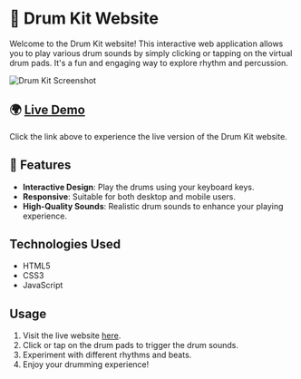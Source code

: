 # 🥁 Drum Kit Website 

Welcome to the Drum Kit website! This interactive web application allows you to play various drum sounds by simply clicking or tapping on the virtual drum pads. It's a fun and engaging way to explore rhythm and percussion.

![Drum Kit Screenshot](https://github.com/supriya811106/Drum-Kit/assets/89856408/21271d8d-8a27-4492-ad4b-a1e9e2607b92)

## 🌍 [Live Demo](https://play-drum-kit1.netlify.app/)

Click the link above to experience the live version of the Drum Kit website.

## 🔧 Features

- **Interactive Design**: Play the drums using your keyboard keys.
- **Responsive**: Suitable for both desktop and mobile users.
- **High-Quality Sounds**: Realistic drum sounds to enhance your playing experience.

## Technologies Used

- HTML5
- CSS3
- JavaScript

## Usage

1. Visit the live website [here](https://play-drum-kit1.netlify.app/).
2. Click or tap on the drum pads to trigger the drum sounds.
3. Experiment with different rhythms and beats.
4. Enjoy your drumming experience!
